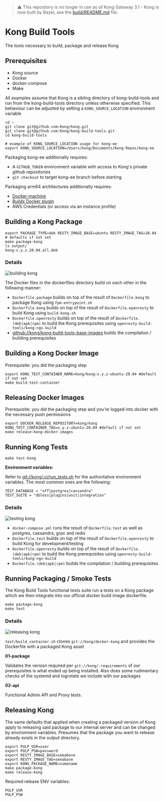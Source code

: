 > :warning: This repository is no longer in use as of Kong Gateway 3.1 - Kong is now built by Bazel, see the [build/README.md](https://github.com/Kong/kong/blob/master/build/README.md) file.

# Kong Build Tools

The tools necessary to build, package and release Kong

## Prerequisites

- Kong source
- Docker
- docker-compose
- Make

All examples assume that Kong is a sibling directory of kong-build-tools and run from the kong-build-tools directory
unless otherwise specified. This behaviour can be adjusted by setting a `KONG_SOURCE_LOCATION` environment variable

```
cd ~
git clone git@github.com:Kong/kong.git
git clone git@github.com:Kong/kong-build-tools.git
cd kong-build-tools
```

```
# example of KONG_SOURCE_LOCATION usage for kong-ee
export KONG_SOURCE_LOCATION=/Users/kong/Documents/Kong-Repos/kong-ee
```
Packaging kong-ee additionally requires:

- A `GITHUB_TOKEN` environment variable with access to Kong's private github repositories
- `git checkout` to target kong-ee branch before starting.

Packaging arm64 architectures additionally requires:

- [Docker-machine](https://github.com/docker/machine)
- [Buildx Docker plugin](https://github.com/docker/buildx)
- AWS Credentials (or access via an instance profile)

## Building a Kong Package

```
export PACKAGE_TYPE=deb RESTY_IMAGE_BASE=ubuntu RESTY_IMAGE_TAG=20.04 # defaults if not set
make package-kong
ls output/
kong-x.y.z.20.04.all.deb
```

### Details

![building kong](/docs/Package%20Kong.png?raw=true)

The Docker files in the dockerfiles directory build on each other in the following manner:

- `Dockerfile.package` builds on top of the result of `Dockerfile.kong` to package Kong using `fpm-entrypoint.sh`
- `Dockerfile.kong` builds on top of the result of `Dockerfile.openresty` to build Kong using `build-kong.sh`
- `Dockerfile.openresty` builds on top of the result of `Dockerfile.(deb|apk|rpm)` to build the Kong prerequisites using `openresty-build-tools/kong-ngx-build`
- [github://kong/kong-build-tools-base-images](https://github.com/Kong/kong-build-tools-base-images) builds the compilation / building prerequisites

## Building a Kong Docker Image

Prerequisite: you did the packaging step
```
export KONG_TEST_CONTAINER_NAME=kong/kong:x.y.z-ubuntu-20.04 #default if not set
make build-test-container
```

## Releasing Docker Images

Prerequisite: you did the packaging step and you're logged into docker with the necessary push permissions
```
export DOCKER_RELEASE_REPOSITORY=kong/kong KONG_TEST_CONTAINER_TAG=x.y.z-ubuntu-20.04 #default if not set
make release-kong-docker-images
```

## Running Kong Tests

```
make test-kong
```

**Environment variables:**

Refer to [git://kong/.ci/run_tests.sh](https://github.com/Kong/kong/blob/master/.ci/run_tests.sh) for the authoritative environment variables.
The most common ones are the following:

```
TEST_DATABASE = "off|postgres|cassandra"
TEST_SUITE = "dbless|plugins|unit|integration"
```

### Details

![testing kong](/docs/Test%20Kong.png?raw=true)

- `docker-compose.yml` runs the result of `Dockerfile.test` as well as postgres, cassandra, grpc and redis
- `Dockerfile.test` builds on top of the result of `Dockerfile.openresty` to build Kong for development/testing
- `Dockerfile.openresty` builds on top of the result of `Dockerfile.(deb|apk|rpm)` to build the Kong prerequisites using `openresty-build-tools/kong-ngx-build`
- `Dockerfile.(deb|apk|rpm)` builds the compilation / building prerequisites

## Running Packaging / Smoke Tests

The Kong Build Tools functional tests suite run a tests on a Kong package which we then integrate
into our official docker build image dockerfile.

```
make package-kong
make test
```

### Details

![releasing kong](/docs/Release%20Kong.png?raw=true)

`test/build_container.sh` clones `git://kong/docker-kong` and provides the Dockerfile with a packaged Kong asset

**01-package**

Validates the version required per `git://kong/.requirements` of our prerequisites is what ended up being installed.
Also does some rudimentary checks of the systemd and logrotate we include with our packages

**02-api**

Functional Admin API and Proxy tests.

## Releasing Kong

The same defaults that applied when creating a packaged version of Kong apply to releasing said package
to our internal server and can be changed by environment variables. Presumes that the package you want to release
already exists in the output directory.

```
export PULP_USR=user
export PULP_PSW=password
export RESTY_IMAGE_BASE=seeabove
export RESTY_IMAGE_TAG=seeabove
export KONG_PACKAGE_NAME=somename
make package-kong
make release-kong
```

Required release ENV variables:
```
PULP_USR
PULP_PSW
```

